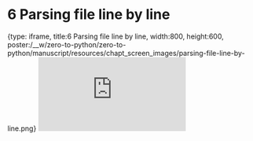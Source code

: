 # 6 Parsing file line by line
 
{type: iframe, title:6 Parsing file line by line, width:800, height:600, poster:/__w/zero-to-python/zero-to-python/manuscript/resources/chapt_screen_images/parsing-file-line-by-line.png}
![](https://genomicscafe.github.io/zero-to-python/parsing-file-line-by-line.html)
 

 
